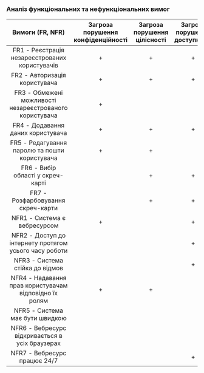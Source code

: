### Аналіз функціональних та нефункціональних вимог 

| Вимоги (FR, NFR) | Загроза порушення конфіденційності | Загроза порушення цілісності | Загроза порушення доступності |
| :----:| :----: | :----: | :----: |
|FR1 - Реєстрація незареєстрованих користувачів| + | + | + |
|FR2 - Авторизація користувача| + | + | + |
|FR3 - Обмежені можливості незареєстрованого користувача| + |||
|FR4 - Додавання даних користувача| + | + | + |
|FR5 - Редагування паролю та пошти користувача| + | + ||
|FR6 - Вибір області у скреч-карті|| + | + |
|FR7 - Розфарбовування скреч-карти|| + | + |
|NFR1 - Система є вебресурсом| + || + |
|NFR2 - Доступ до інтернету протягом усього часу роботи||| + |
|NFR3 - Система стійка до відмов||| + |
|NFR4 - Надавання прав користувачам відповідно їх ролям| + | + ||
|NFR5 - Система має бути швидкою||||
|NFR6 - Вебресурс відкривається в усіх браузерах||||
|NFR7 - Вебресурс працює 24/7||| + |

